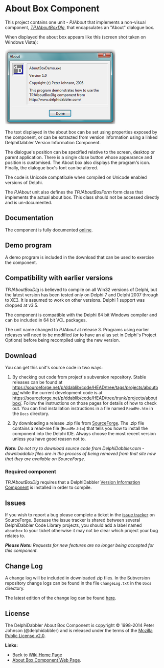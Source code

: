 # About Box Component #

This project contains one unit - _PJAbout_ that implements a non-visual component, _[TPJAboutBoxDlg](TPJAboutBoxDlg.md)_, that encapsulates an "About" dialogue box.

When displayed the about box appears like this (screen shot taken on Windows Vista):

![DelphiDabbler About Box component screenshot](Images/aboutbox.png)

The text displayed in the about box can be set using properties exposed by the component, or can be extracted from version information using a linked DelphiDabbler Version Information Component.

The dialogue's position can be specified relative to the screen, desktop or parent application. There is a single close button whose appearance and position is customised. The About box also displays the program's icon. Finally, the dialogue box's font can be altered.

The code is Unicode compatibale when compiled on Unicode enabled versions of Delphi.

The _PJAbout_ unit also defines the _TPJAboutBoxForm_ form class that implements the actual about box. This class should not be accessed directly and is un-documented.

## Documentation ##

The component is fully documented [online](TPJAboutBoxDlg.md).

## Demo program ##

A demo program is included in the download that can be used to exercise the component.

## Compatibility with earlier versions ##

_TPJAboutBoxDlg_ is believed to compile on all Win32 versions of Delphi, but the latest version has been tested only on Delphi 7 and Delphi 2007 through to XE3. It is assumed to work on other versions. Delphi 1 support was dropped at v3.5.

The component is compatible with the Delphi 64 bit Windows compiler and can be included in 64 bit VCL packages.

The unit name changed to _PJAbout_ at release 3. Programs using earlier releases will need to be modified (or to have an alias set in Delphi's Project Options) before being recompiled using the new version.

## Download ##

You can get this unit's source code in two ways:

1. By checking out code from project's subversion repository. Stable releases can be found at https://sourceforge.net/p/ddablib/code/HEAD/tree/tags/projects/aboutbox/ while the current development code is at https://sourceforge.net/p/ddablib/code/HEAD/tree/trunk/projects/aboutbox/. Follow the instructions on those pages for details of how to check out. You can find installation instructions in a file named `ReadMe.htm` in the `Docs` directory.

2. By downloading a release .zip file from [SourceForge](https://sourceforge.net/projects/ddablib/files/aboutbox/). The .zip file contains a read-me file (`ReadMe.htm`) that tells you how to install the component into the Delphi IDE. Always choose the most recent version unless you have good reason not to.

***Note:*** *Do not try to download source code from DelphiDabbler.com - downloadable files are in the process of being removed from that site now that they are available on SourceForge.*

### Required component ###

_TPJAboutBoxDlg_ requires that a DelphiDabbler [Version Information Component](./VerInfo.md) is installed in order to compile.

## Issues ##

If you wish to report a bug please complete a ticket in the [issue tracker](https://sourceforge.net/p/ddablib/tickets/) on SourceForge. Because the issue tracker is shared between several DelphiDabbler Code Library projects, you should add a label named `aboutbox` to your ticket otherwise it may not be clear which project your bug relates to.

***Please Note:*** *Requests for new features are no longer being accepted for this component.*

## Change Log ##

A change log will be included in downloaded zip files. In the Subversion repository change logs can be found in the file `ChangeLog.txt` in the `Docs` directory.

The latest edition of the change log can be found [here](https://sourceforge.net/p/ddablib/code/HEAD/tree/trunk/projects/aboutbox/Docs/ChangeLog.txt).

## License ##

The DelphiDabbler About Box Component is copyright &copy; 1998-2014 Peter Johnson (@delphidabbler) and is released under the terms of the [Mozilla Public License v2.0](http://www.mozilla.org/MPL/2.0/).

**Links:**

  * Back to [Wiki Home Page](Welcome.md)
  * [About Box Component Web Page](https://delphidabbler.com/software/aboutbox).
